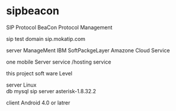 # sipbeacon
SIP Protocol BeaCon Protocol Management


sip test domain 
sip.mokatip.com


server ManageMent
IBM SoftPackgeLayer
Amazone Cloud Service


one mobile Server  service /hosting service


this project soft ware Level

server Linux  
db mysql
sip server asterisk-1.8.32.2

client Android 4.0 or latrer







